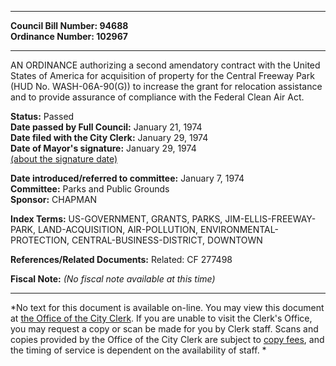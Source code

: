 * * * * *  
  
**Council Bill Number: [](#h0)[](#h2)94688**   
**Ordinance Number: 102967**  
  
* * * * *  
  
AN ORDINANCE authorizing a second amendatory contract with the United States of America for acquisition of property for the Central Freeway Park (HUD No. WASH-06A-90(G)) to increase the grant for relocation assistance and to provide assurance of compliance with the Federal Clean Air Act.  
  
**Status:** Passed   
**Date passed by Full Council:** January 21, 1974   
**Date filed with the City Clerk:** January 29, 1974   
**Date of Mayor's signature:** January 29, 1974   
[(about the signature date)](/~public/approvaldate.htm)   
  
  
**Date introduced/referred to committee:** January 7, 1974   
**Committee:** Parks and Public Grounds   
**Sponsor:** CHAPMAN   
  
**Index Terms:** US-GOVERNMENT, GRANTS, PARKS, JIM-ELLIS-FREEWAY-PARK, LAND-ACQUISITION, AIR-POLLUTION, ENVIRONMENTAL-PROTECTION, CENTRAL-BUSINESS-DISTRICT, DOWNTOWN  
  
**References/Related Documents:** Related: CF 277498  
  
**Fiscal Note:** *(No fiscal note available at this time)*  
  
* * * * *  
  
*No text for this document is available on-line. You may view this document at [the Office of the City Clerk](http://www.seattle.gov/leg/clerk/contactUs.htm). If you are unable to visit the Clerk's Office, you may request a copy or scan be made for you by Clerk staff. Scans and copies provided by the Office of the City Clerk are subject to [copy fees](http://clerk.seattle.gov/~public/clerkfees.htm), and the timing of service is dependent on the availability of staff. *  
  
  
